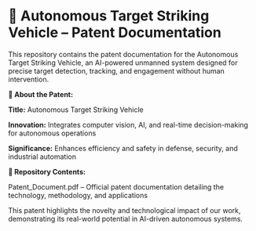 # 🚀 Autonomous Target Striking Vehicle – Patent Documentation

This repository contains the patent documentation for the Autonomous Target Striking Vehicle, an AI-powered unmanned system designed for precise target detection, tracking, and engagement without human intervention.

**📜 About the Patent:**

**Title:** Autonomous Target Striking Vehicle

**Innovation:** Integrates computer vision, AI, and real-time decision-making for autonomous operations

**Significance:** Enhances efficiency and safety in defense, security, and industrial automation

**📂 Repository Contents:**

Patent_Document.pdf – Official patent documentation detailing the technology, methodology, and applications

This patent highlights the novelty and technological impact of our work, demonstrating its real-world potential in AI-driven autonomous systems.
